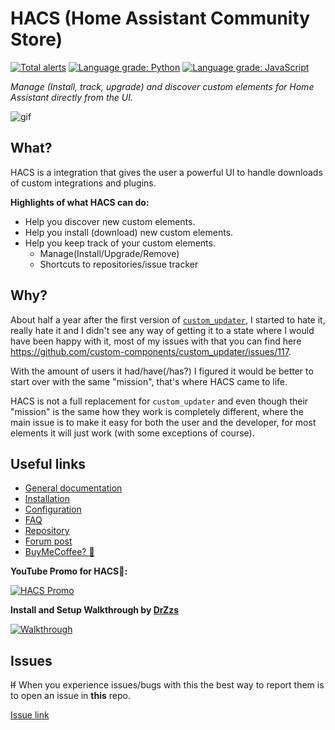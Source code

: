 # HACS (Home Assistant Community Store)

[![Total alerts](https://img.shields.io/lgtm/alerts/g/custom-components/hacs.svg?logo=lgtm&logoWidth=18)](https://lgtm.com/projects/g/custom-components/hacs/alerts/)
[![Language grade: Python](https://img.shields.io/lgtm/grade/python/g/custom-components/hacs.svg?logo=lgtm&logoWidth=18)](https://lgtm.com/projects/g/custom-components/hacs/context:python)
[![Language grade: JavaScript](https://img.shields.io/lgtm/grade/javascript/g/custom-components/hacs.svg?logo=lgtm&logoWidth=18)](https://lgtm.com/projects/g/custom-components/hacs/context:javascript)

_Manage (Install, track, upgrade) and discover custom elements for Home Assistant directly from the UI._

![gif](https://hacs.netlify.com/img/hacsdemo.gif)

## What?

HACS is a integration that gives the user a powerful UI to handle downloads of custom integrations and plugins.

**Highlights of what HACS can do:**

- Help you discover new custom elements.
- Help you install (download) new custom elements.
- Help you keep track of your custom elements.
  - Manage(Install/Upgrade/Remove)
  - Shortcuts to repositories/issue tracker

## Why?

About half a year after the first version of [`custom_updater`](https://github.com/custom-components/custom_updater), I started to hate it, really hate it and I didn't see any way of getting it to a state where I would have been happy with it, most of my issues with that you can find here https://github.com/custom-components/custom_updater/issues/117.

With the amount of users it had/have(/has?) I figured it would be better to start over with the same "mission", that's where HACS came to life.

HACS is not a full replacement for `custom_updater` and even though their "mission" is the same how they work is completely different, where the main issue is to make it easy for both the user and the developer, for most elements it will just work (with some exceptions of course).

## Useful links

- [General documentation](https://hacs.netlify.com/)
- [Installation](https://hacs.netlify.com/installation/docs/installation/manual/)
- [Configuration](https://hacs.netlify.com/installation/docs/configuration/start)
- [FAQ](https://hacs.netlify.com/docs/faq)
- [Repository](https://github.com/custom-components/hacs)
- [Forum post](https://community.home-assistant.io/t/custom-component-hacs/121727)
- [BuyMeCoffee? :see_no_evil:](https://buymeacoffee.com/ludeeus)

**YouTube Promo for HACS🙈:**

[![HACS Promo](https://img.youtube.com/vi/vq0qQtDAOW0/0.jpg)](https://www.youtube.com/watch?v=vq0qQtDAOW0 "HACS Promo")

**Install and Setup Walkthrough by [DrZzs](https://www.youtube.com/channel/UC7G4tLa4Kt6A9e3hJ-HO8ng)**

[![Walkthrough](https://img.youtube.com/vi/aJTTCAvzpIU/0.jpg)](https://www.youtube.com/watch?v=aJTTCAvzpIU "Walkthrough")

## Issues

~~If~~ When you experience issues/bugs with this the best way to report them is to open an issue in **this** repo.

[Issue link](https://hacs.netlify.com/issues/)
